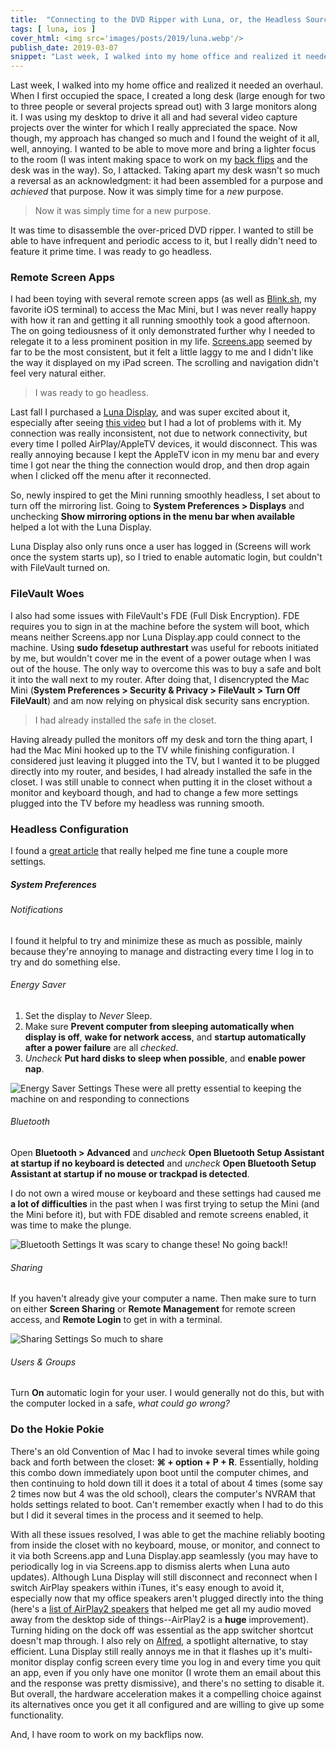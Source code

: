 ```yaml
---
title:  "Connecting to the DVD Ripper with Luna, or, the Headless Source Man"
tags: [ luna, ios ]
cover_html: <img src='images/posts/2019/luna.webp'/>
publish_date: 2019-03-07
snippet: "Last week, I walked into my home office and realized it needed an overhaul. When I first occupied the space, I created a long desk (large enough for two to three people or several projects spread out) with 3 large monitors along it. I was using my desktop to drive it all and had several video capture projects over the winter for which I really appreciated the space."
---
```


Last week, I walked into my home office and realized it needed an overhaul. When
I first occupied the space, I created a long desk (large enough for two to three
people or several projects spread out) with 3 large monitors along it. I was
using my desktop to drive it all and had several video capture projects over the
winter for which I really appreciated the space. Now though, my approach has
changed so much and I found the weight of it all, well, annoying. I wanted to be
able to move more and bring a lighter focus to the room (I was intent making
space to work on my [back flips](https://youtu.be/XcWUtDIeAUI) and the desk was
in the way). So, I attacked. Taking apart my desk wasn't so much a reversal as
an acknowledgment: it had been assembled for a purpose and _achieved_ that
purpose. Now it was simply time for a _new_ purpose.

> Now it was simply time for a new purpose.

It was time to disassemble the over-priced DVD ripper. I wanted to still be able
to have infrequent and periodic access to it, but I really didn't need to
feature it prime time. I was ready to go headless.

### Remote Screen Apps

I had been toying with several remote screen apps (as well as
[Blink.sh](/its-terminal), my favorite iOS terminal) to access the Mac Mini, but
I was never really happy with how it ran and getting it all running smoothly
took a good afternoon. The on going tediousness of it only demonstrated further
why I needed to relegate it to a less prominent position in my life.
[Screens.app](https://itunes.apple.com/us/app/screens/id655890150?mt=8) seemed
by far to be the most consistent, but it felt a little laggy to me and I didn't
like the way it displayed on my iPad screen. The scrolling and navigation didn't
feel very natural either.

> I was ready to go headless.

Last fall I purchased a [Luna Display](https://lunadisplay.com/), and was super
excited about it, especially after seeing
[this video](https://lunadisplay.com/pages/using-luna-with-mac-mini) but I had a
lot of problems with it. My connection was really inconsistent, not due to
network connectivity, but every time I polled AirPlay/AppleTV devices, it would
disconnect. This was really annoying because I kept the AppleTV icon in my menu
bar and every time I got near the thing the connection would drop, and then drop
again when I clicked off the menu after it reconnected.

So, newly inspired to get the Mini running smoothly headless, I set about to
turn off the mirroring list. Going to **System Preferences > Displays** and
unchecking **Show mirroring options in the menu bar when available** helped a
lot with the Luna Display.

Luna Display also only runs once a user has logged in (Screens will work once
the system starts up), so I tried to enable automatic login, but couldn't with
FileVault turned on.

### FileVault Woes

I also had some issues with FileVault's FDE (Full Disk Encryption). FDE requires
you to sign in at the machine before the system will boot, which means neither
Screens.app nor Luna Display.app could connect to the machine. Using **sudo
fdesetup authrestart** was useful for reboots initiated by me, but wouldn't
cover me in the event of a power outage when I was out of the house. The only
way to overcome this was to buy a safe and bolt it into the wall next to my
router. After doing that, I disencrypted the Mac Mini (**System Preferences >
Security & Privacy > FileVault > Turn Off FileVault**) and am now relying on
physical disk security sans encryption.

> I had already installed the safe in the closet.

Having already pulled the monitors off my desk and torn the thing apart, I had
the Mac Mini hooked up to the TV while finishing configuration. I considered
just leaving it plugged into the TV, but I wanted it to be plugged directly into
my router, and besides, I had already installed the safe in the closet. I was
still unable to connect when putting it in the closet without a monitor and
keyboard though, and had to change a few more settings plugged into the TV
before my headless was running smooth.

### Headless Configuration

I found a
[great article](https://www.jtbullitt.com/tech/mac/mac-standalone.html) that
really helped me fine tune a couple more settings.

##### System Preferences

###### Notifications

I found it helpful to try and minimize these as much as possible, mainly because
they're annoying to manage and distracting every time I log in to try and do
something else.

###### Energy Saver

1. Set the display to _Never_ Sleep.
2. Make sure **Prevent computer from sleeping automatically when display is
   off**, **wake for network access**, and **startup automatically after a power
   failure** are all _checked_.
3. _Uncheck_ **Put hard disks to sleep when possible**, and **enable power
   nap**.

![Energy Saver Settings](/images/posts/2019/energy-saver.webp) These were all
pretty essential to keeping the machine on and responding to connections

###### Bluetooth

Open **Bluetooth > Advanced** and _uncheck_ **Open Bluetooth Setup Assistant at
startup if no keyboard is detected** and _uncheck_ **Open Bluetooth Setup
Assistant at startup if no mouse or trackpad is detected**.

I do not own a wired mouse or keyboard and these settings had caused me **a lot
of difficulties** in the past when I was first trying to setup the Mini (and the
Mini before it), but with FDE disabled and remote screens enabled, it was time
to make the plunge.

![Bluetooth Settings](/images/posts/2019/bluetooth.webp) It was scary to change
these! No going back!!

###### Sharing

If you haven't already give your computer a name. Then make sure to turn on
either **Screen Sharing** or **Remote Management** for remote screen access, and
**Remote Login** to get in with a terminal.

![Sharing Settings](/images/posts/2019/sharing.webp) So much to share

###### Users & Groups

Turn **On** automatic login for your user. I would generally not do this, but
with the computer locked in a safe, _what could go wrong?_

### Do the Hokie Pokie

There's an old Convention of Mac I had to invoke several times while going back
and forth between the closet: **⌘ + option + P + R**. Essentially, holding this
combo down immediately upon boot until the computer chimes, and then continuing
to hold down till it does it a total of about 4 times (some say 2 times now but
4 was the old school), clears the computer's NVRAM that holds settings related
to boot. Can't remember exactly when I had to do this but I did it several times
in the process and it seemed to help.

With all these issues resolved, I was able to get the machine reliably booting
from inside the closet with no keyboard, mouse, or monitor, and connect to it
via both Screens.app and Luna Display.app seamlessly (you may have to
periodically log in via Screens.app to dismiss alerts when Luna auto updates).
Although Luna Display will still disconnect and reconnect when I switch AirPlay
speakers within iTunes, it's easy enough to avoid it, especially now that my
office speakers aren't plugged directly into the thing (here's a
[list of AirPlay2 speakers](https://appleinsider.com/articles/18/06/14/here-are-all-the-receivers-and-speakers-that-are-getting-airplay-2)
that helped me get all my audio moved away from the desktop side of
things--AirPlay2 is a **huge** improvement). Turning hiding on the dock off was
essential as the app switcher shortcut doesn't map through. I also rely on
[Alfred](/alfred), a spotlight alternative, to stay efficient. Luna Display
still really annoys me in that it flashes up it's multi-monitor display config
screen every time you log in and every time you quit an app, even if you only
have one monitor (I wrote them an email about this and the response was pretty
dismissive), and there's no setting to disable it. But overall, the hardware
acceleration makes it a compelling choice against its alternatives once you get
it all configured and are willing to give up some functionality.

And, I have room to work on my backflips now.
